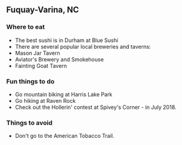 ## Fuquay-Varina, NC

### Where to eat

- The best sushi is in Durham at Blue Sushi
- There are several popular local breweries and taverns:
 - Mason Jar Tavern
 - Aviator's Brewery and Smokehouse
 - Fainting Goat Tavern

### Fun things to do

- Go mountain biking at Harris Lake Park
- Go hiking at Raven Rock
- Check out the Hollerin' contest at Spivey's Corner - in July 2018.

### Things to avoid

- Don't go to the American Tobacco Trail.
